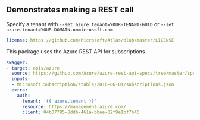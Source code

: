 
## Demonstrates making a REST call

Specify a tenant with `--set azure.tenant=YOUR-TENANT-GUID` or `--set azure.tenant=YOUR-DOMAIN.onmicrosoft.com`

``` yaml
license: https://github.com/Microsoft/Atlas/blob/master/LICENSE
```

This package uses the Azure REST API for subscriptions.

``` yaml
swagger:
- target: apis/azure
  source: https://github.com/Azure/azure-rest-api-specs/tree/master/specification/subscription/resource-manager/
  inputs: 
  - Microsoft.Subscription/stable/2016-06-01/subscriptions.json
  extra:
    auth:
      tenant: '{{ azure.tenant }}'
      resource: https://management.azure.com/
      client: 04b07795-8ddb-461a-bbee-02f9e1bf7b46
```
